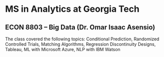 # MS in Analytics at Georgia Tech

## ECON 8803 – Big Data (Dr. Omar Isaac Asensio)

The class covered the following topics: Conditional Prediction, Randomized Controlled Trials, Matching Algorithms, Regression Discontinuity Designs, Tableau, ML with Microsoft Azure, NLP with IBM Watson
